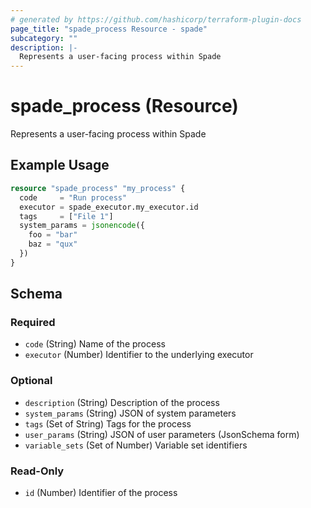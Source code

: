 ```yaml
---
# generated by https://github.com/hashicorp/terraform-plugin-docs
page_title: "spade_process Resource - spade"
subcategory: ""
description: |-
  Represents a user-facing process within Spade
---
```


# spade_process (Resource)

Represents a user-facing process within Spade

## Example Usage

```terraform
resource "spade_process" "my_process" {
  code     = "Run process"
  executor = spade_executor.my_executor.id
  tags     = ["File 1"]
  system_params = jsonencode({
    foo = "bar"
    baz = "qux"
  })
}
```

<!-- schema generated by tfplugindocs -->
## Schema

### Required

- `code` (String) Name of the process
- `executor` (Number) Identifier to the underlying executor

### Optional

- `description` (String) Description of the process
- `system_params` (String) JSON of system parameters
- `tags` (Set of String) Tags for the process
- `user_params` (String) JSON of user parameters (JsonSchema form)
- `variable_sets` (Set of Number) Variable set identifiers

### Read-Only

- `id` (Number) Identifier of the process
